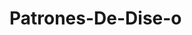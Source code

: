 # Patrones-De-Dise-o

<a src="https://drive.google.com/file/d/12R-WiPKDkLJYf3LlYyvfPD0ZLuU6oQ9H/view?usp=sharing"> </a>
